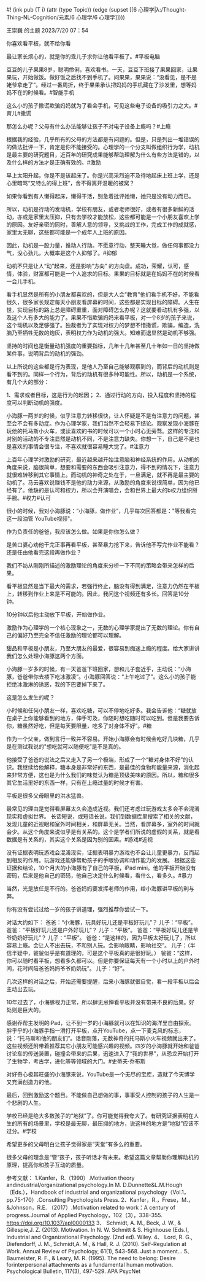 #! (ink pub (T i) (attr (type Topic)) (edge (supset [[6 心理学|λ:/Thought-Thing-NL-Cognition/元素/6 心理学/6 心理学]])))

王崇巍 的主题
2023/7/20 07：54

你喜欢看平板，就不给你看

最让家长烦心的，就是你的乖儿子求你让他看平板了。#平板电脑

豆豆的儿子果果8岁，聪明伶俐，喜欢看书。一天，豆豆下班接了果果回家，让果果玩，开始做饭。做好饭之后找不到手机了。问果果，果果说：“没看见，是不是姥爷拿走了”。经过一番周折，终于果果承认把妈妈的手机藏在了沙发里，想等妈妈不在的时候看。#智能手机

这么小的孩子撒谎欺骗妈妈就为了看会手机，可见这些电子设备的吸引力之大。#育儿#撒谎

那怎么办呢？父母有什么办法能够让孩子不对电子设备上瘾吗？#上瘾

根据我的经验，几乎所有的父母的方法都是有问题的。但是，只是列出一堆错误的的做法批评一下，肯定是你不能接受的。心理学的一个分支叫做组织行为学，动机是最主要的研究题目，近百年的研究成果能够帮助理解为什么有些方法是错的，以及什么样的方法才是正确有效的。#激励

早上太阳升起，你是不是该起床了。你是兴高采烈迫不及待地起床上班上学，还是心里暗骂“又特么的得上班”，舍不得离开温暖的被窝？

如果你看到有人懒得起床，懒得干活，别急着批评她懒，她只是没有动力而已。

所以，动机是行动的发动机，学校有朋友，或者老师很好，或者有很多新鲜的活动，亦或是家里太压抑，只有去学校才能放松，这些都可能是一个小朋友喜欢上学的原因。友好亲密的同时，善解人意的领导，又挑战的工作，完成工作的成就感，家里太无聊，这些都可能是一个成年人上班的原因。

因此，动机是一股力量，推动人行动。不愿意行动，整天睡大觉，做任何事都没力气，没心劲儿，大概率是这个人抑郁了。#抑郁

动机不只是让人“动”起来，还是影响“方向”
的方向盘。成功，荣耀，认可，感情，体验，财富都可能是一个人追求的目标。果果的目标就是在妈妈不在的时候看一会儿手机。

看手机显然是所有的小朋友都喜欢的，但是大人会"教育"他们看手机不好，不能看很久，很多家长规定每天小朋友看屏幕的时间，这些都是实现目标的障碍。人生在世，实现目标的路上总是障碍重重，面对障碍怎么办呢？这就要看动机有多强，以及这个人有多大的能力了。果果不惜欺骗妈妈来看平板，对一个8岁的孩子来说，这个动机以及足够强了。独裁者为了实现对权力的梦想不惜撒谎，欺骗，编造，洗脑乃至牺牲无数的炮灰，表明权力作为动机的强大。知难而退显然是动机不够强。

坚持的时间也是衡量动机强度的重要指标，几年十几年甚至几十年如一日的坚持做某件事，说明背后的动机的强劲。

以上所说的这些都是行为表现，是他人乃至自己能够观察到的，而背后的动机则是看不到的。同样一个行为，背后的动机有很多种可能性。所以，动机是一个系统，有几个大的部分：

1、需求或者目标，这是行为的起因；
2、通过行动的方向，投入程度和坚持的程度可以判断动机的强度。

小海豚一两岁的时候，似乎注意力转移很快，让人怀疑是不是有注意力的问题，甚至会不会有多动症。作为心理学家，我们当然不会轻易下结论。观察发现小海豚在玩他的托马斯小火车，或读喜欢的书的时候可以一个小时心无旁骛。这样的专注和对别的活动的不专注显然是动机不同，不是注意力缺失。你想一下，自己是不是也是喜欢的事情会很专注，不喜欢就很容易睡大觉了。#注意力

上百年心理学对激励的研究，最近越来越开始注意脑和神经系统的作用。从动机的角度来说，脑很简单，想要和需要的东西会吸引注意力，得不到的情况下，注意力就很难转移到其它事情上。而动机的神奇之处在于，一旦满足，就不再是最主要的动机了。马云喜欢说赚钱不是他的动力来源，从激励的角度来说很简单，因为他已经有了。他缺的是认可和权力，所以会开演唱会，会和世界上最大的b权力组织掰手腕。#权力#认可

很小的时候，我对小海豚说：“小海豚，做作业”，几乎每次回答都是："等我看完这一段油管 YouTube视频"。

作为负责任的爸爸，我应该怎么做。如果是你你怎么做？

是苦口婆心劝他干完正事再看平板，甚至暴力抢下来，告诉他不写完作业不能看？还是任由他看完这段再做作业？

我们不妨从刚刚所描述的激励理论的角度来分析一下不同的策略会带来怎样的后果。

看平板显然是当下最大的需求，若强行终止，脑没有得到满足，注意力仍然在平板上，转移到作业上来是不可能的。因此，我问这个视频还有多长。回答是10分钟。

10分钟以后他主动放下平板，开始做作业。

激励作为心理学的一个核心现象之一，无数的心理学家提出了无数的理论。你有自己的偏好乃至完全不信任激励的理论都可以理解。

甜品和平板是小朋友，乃至大朋友的最爱，很容易到痴迷上瘾的程度。给大家讲讲我们怎么处理小海豚这两个方面。

小海豚一岁多的时候，有一天爸爸下班回家，想和儿子套近乎，主动说：“小海豚，爸爸带你去楼下吃冰激凌”。小海豚回答说：“上午吃过了”。这么小的孩子能拒绝冰激淋的诱惑，我的下巴要掉下来了。

这是怎么发生的呢？

小时候和任何小朋友一样，喜欢吃糖，可以不停地吃好多。我会告诉他：“糖就放在桌子上你能够看到的地方，伸手可及，你随时想吃随时可以吃到。但是我要告诉你，糖虽然好吃，但是每天要限量，吃多了对身体不好”。#糖

作为一个父亲，做到言行一致并不容易。开始小海豚会有时候会吃好几块糖，几乎是在测试我说的"想吃就可以随便吃”是不是真的。

他接受了爸爸的说法之后又走入了另一个极端，形成了一个“糖对身体不好”的认识。我继续给他解释，糖本身是非常好的东西，是最佳的食物和能量来源，消化起来非常方便，这也是为什么我们的味觉认为糖是顶级美味的原因。所以，糖和很多其它生活里好的东西一样，只有在上瘾过量的时候才有害。

平板是很多父母眼里的洪水猛兽。

最常见的理由是觉得看屏幕太久会造成近视。我们还考虑过玩游戏太多会不会混淆现实和虚拟世界。
长话短说，或短话长说，我们到数据库里搜索了相关的文献，发现儿童的近视眼和室外时间相关，和屏幕无关。当然，看屏幕多，室外的时间就会少。从这个角度来说似乎是有关系的。这个是学者们所说的虚假的关系，就是看数据是有关系的，其实这个关系是因为别的因素。#游戏#近视

没有证据表明玩游戏会混淆现实，证据表明暴力游戏也不会让儿童更暴力，反而起到相反的作用。玩游戏还能够帮助孩子的手眼协调和动作能力的发展。
根据这些证据和结论，10个月大的小海豚有了自己的平板，iPad mini。他的平板开始没有密码，后来是他自己的密码，他自己决定什么时候看，看什么，看多久。#暴力

当然，光是放任是不行的。爸爸妈妈要发挥老师的作用，给小海豚讲平板的利与弊。

你有没有尝试过给一岁的孩子讲道理，强烈推荐你尝试一下。

对话大约如下：
爸爸：“小海豚，玩具好玩儿还是平板好玩儿”？
儿子：“平板”。
爸爸："平板好玩儿还是户外好玩儿”？
儿子：“平板”。
爸爸：“平板好玩儿还是爷爷奶奶好玩儿”？
儿子：“平板”。
爸爸：“是这样的，因为平板太好玩儿了，所以容易上瘾。会让人不出去玩，不和别人玩。会影响眼睛，影响社交”。
儿子：（半信半疑中，爸爸似乎是有道理的，可是这个平板真的是很好玩。）
爸爸：“这样，你可以随时看平板，想看多久都可以。但是你要保证每天有一个小时以上的户外时间，花时间陪爸爸妈妈爷爷奶奶玩”。
儿子：“好”。

几次这样的对话之后，开始还需要提醒，后来小海豚就很自觉，看一段平板以后会主动出去玩。

10年过去了，小海豚视力正常，所以肆无忌惮看平板并没有带来不良的后果。好处则是巨大的。

感谢乔帮主发明的iPad，让不到一岁的小海豚就可以在知识的海洋里自由探索。胖乎乎的小海豚手指一滑打开平板，点开YouTube，点一下麦克风的标志，说：“托马斯和他的朋友们”。话音刚落，无数神奇的托马斯小火车视频就出来了。这些视频还附带着推荐其它小朋友可能感兴趣的视频。四岁的小海豚就开始和爸爸讨论车的传送装置，碰撞会带来的后果，迅速进入了“我的世界”，从恐龙开始打开了生物学，考古学，进化等等领域的大门。#史蒂夫·乔布斯

对好奇心极其旺盛的小海豚来说，YouTube是一个无尽的宝库，造就了今天博学又充满创造力的他。

最后，回到激励这个题目。不能做自己想做的事，事事受人控制的孩子的人生是一个悲剧的人生。

学校已经是绝大多数孩子的“地狱”了。你可能觉得我夸大了。有研究证据表明在人生的所有的场景里，学校是最无聊，最压抑的地方，说这样的地方是“地狱”应该不过分。#学校

希望更多的父母明白让孩子觉得家是“天堂”有多么的重要。

很多父母的理念是“管”孩子，孩子听话才有未来。希望这篇文章帮助你理解动机的原理，提高你和孩子互动的质量。

参考文献：
1.Kanfer，R.（1990）.Motivation theory andindustrial/organizational psychology.In M.
D.Dunnette&L.M.Hough（Eds.），Handbook of industrial and organizational psychology（Vol.1，pp.75-170）.Consulting Psychologists Press.
2、Kanfer，R.，Frese，M.，&Johnson，R.E.
（2017）.Motivation related to work：A century of progress.Journal of Applied Psychology，102（3），338-355. https://doi.org/10.1037/apl0000133
3、 Schmidt, A. M., Beck, J. W., & Gillespie,J. Z. (2013). Motivation. In N. W. Schmitt &
S. Highhouse (Eds.), Industrial and Organizational Psychology. (2nd ed). Wiley.
4、 Lord, R. G., Diefendorff, J. M., Schmidt,A. M., & Hall, R. J. (2010). Self-Regulation at Work. Annual Review of Psychology, 61(1), 543-568. Just a moment...
5、 Baumeister, R. F., & Leary, M. R. (1995).
The need to belong: Desire forinterpersonal attachments as a fundamental human motivation.
Psychological Bulletin, 117(3), 497-529.
APA PsycNet